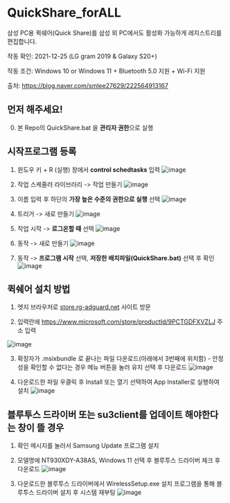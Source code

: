 # QuickShare_forALL
삼성 PC용 퀵쉐어(Quick Share)를 삼성 외 PC에서도 활성화 가능하게 레지스트리를 편집합니다.

작동 확인: 2021-12-25 (LG gram 2019 & Galaxy S20+)

작동 조건: Windows 10 or Windows 11 + Bluetooth 5.0 지원 + Wi-Fi 지원

출처: https://blog.naver.com/smlee27629/222564913167


## **먼저 해주세요!**

0. 본 Repo의 QuickShare.bat 을 **관리자 권한**으로 실행


## **시작프로그램 등록**

1. 윈도우 키 + R (실행) 창에서 **control schedtasks** 입력
![image](https://user-images.githubusercontent.com/22024308/147380631-55523ec3-0c44-45ec-a101-2b7942131470.png)
2. 작업 스케줄러 라이브러리 -> 작업 만들기
![image](https://user-images.githubusercontent.com/22024308/147380513-fbb6973f-cad2-42da-922b-371355748db6.png)

3. 이름 입력 후 하단의 **가장 높은 수준의 권한으로 실행** 선택
![image](https://user-images.githubusercontent.com/22024308/147380571-6d5d8f7c-3df7-4d51-9e1c-dd6ee4ed7482.png)

4. 트리거 -> 새로 만들기
![image](https://user-images.githubusercontent.com/22024308/147380584-bf549843-cb91-497d-813e-c7058bedae27.png)

5. 작업 시작 -> **로그온할 때** 선택
![image](https://user-images.githubusercontent.com/22024308/147380593-fed3705a-78b4-4a9a-83bc-b98b5a3fd1b7.png)

6. 동작 -> 새로 만들기
![image](https://user-images.githubusercontent.com/22024308/147380600-9db3be15-cab6-4a25-840f-4ea913bebb00.png)

7. 동작 -> **프로그램 시작** 선택, **저장한 배치파일(QuickShare.bat)** 선택 후 확인
![image](https://user-images.githubusercontent.com/22024308/147380608-aa33197c-8521-4269-b797-2c15427f7c3c.png)


## **퀵쉐어 설치 방법**


1. 엣지 브라우저로 [store.rg-adguard.net](https://store.rg-adguard.net/) 사이트 방문

2. 입력란에 https://www.microsoft.com/store/productId/9PCTGDFXVZLJ 주소 입력

![image](https://user-images.githubusercontent.com/22024308/147380159-fb46c607-0900-43ad-b282-e3115c2dc025.png)

3. 확장자가 .msixbundle 로 끝나는 파일 다운로드(아래에서 3번째에 위치함) - 안정성을 확인할 수 없다는 경우 메뉴 버튼을 눌러 유지 선택 후 다운로드
![image](https://user-images.githubusercontent.com/22024308/147380183-d9fd8a11-1e5f-4799-864c-a2314b4af42f.png)

4. 다운로드한 파일 우클릭 후 Install 또는 열기 선택하여 App Installer로 실행하여 설치
![image](https://user-images.githubusercontent.com/22024308/147380220-cc86aac1-a418-42ff-a941-ef444c76a9d0.png)


## **블루투스 드라이버 또는 su3client를 업데이트 해야한다는 창이 뜰 경우**

1. 확인 메시지를 눌러서 Samsung Update 프로그램 설치

2. 모델명에 NT930XDY-A38AS, Windows 11 선택 후 블루투스 드라이버 체크 후 다운로드
![image](https://user-images.githubusercontent.com/22024308/147380386-e83b521b-bd49-4eca-ab84-583c3d7006f0.png)

3. 다운로드한 블루투스 드라이버에서 WirelessSetup.exe 설치 프로그램을 통해 블루투스 드라이버 설치 후 시스템 재부팅
![image](https://user-images.githubusercontent.com/22024308/147380420-081a2503-5857-47ad-8df1-654039ed97ea.png)
